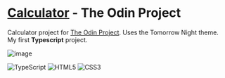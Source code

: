 # [Calculator](https://angelo.is-a.dev/top-calculator/) - The Odin Project

Calculator project for [The Odin Project](https://www.theodinproject.com/). Uses the Tomorrow Night theme.<br> My first **Typescript** project.

![image](https://user-images.githubusercontent.com/39676098/143856650-9b0d0259-e777-4c29-b64c-711eaecfc0ec.png)

![TypeScript](https://img.shields.io/badge/typescript-%23007ACC.svg?style=for-the-badge&logo=typescript&logoColor=white) ![HTML5](https://img.shields.io/badge/html-%23E34F26.svg?style=for-the-badge&logo=html5&logoColor=white) ![CSS3](https://img.shields.io/badge/css-%231572B6.svg?style=for-the-badge&logo=css3&logoColor=white)
